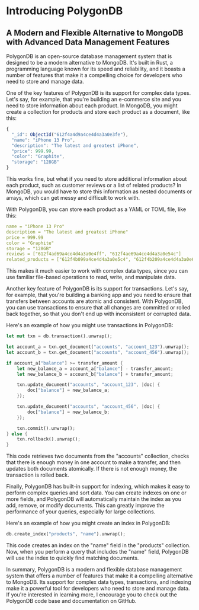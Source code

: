 # Introducing PolygonDB

## A Modern and Flexible Alternative to MongoDB with Advanced Data Management Features

PolygonDB is an open-source database management system that is designed to be a modern alternative to MongoDB. It's built in Rust, a programming language known for its speed and reliability, and it boasts a number of features that make it a compelling choice for developers who need to store and manage data.

One of the key features of PolygonDB is its support for complex data types. Let's say, for example, that you're building an e-commerce site and you need to store information about each product. In MongoDB, you might create a collection for products and store each product as a document, like this:

```javascript
{
  "_id": ObjectId("612f4a4d9a4ce4d4a3a0e3fe"),
  "name": "iPhone 13 Pro",
  "description": "The latest and greatest iPhone",
  "price": 999.99,
  "color": "Graphite",
  "storage": "128GB"
}
```
This works fine, but what if you need to store additional information about each product, such as customer reviews or a list of related products? In MongoDB, you would have to store this information as nested documents or arrays, which can get messy and difficult to work with.

With PolygonDB, you can store each product as a YAML or TOML file, like this:

```yaml
name = "iPhone 13 Pro"
description = "The latest and greatest iPhone"
price = 999.99
color = "Graphite"
storage = "128GB"
reviews = ["612f4ad69a4ce4d4a3a0e4ff", "612f4ae69a4ce4d4a3a0e54c"]
related_products = ["612f4b099a4ce4d4a3a0e5c4", "612f4b209a4ce4d4a3a0e60f"]
```
This makes it much easier to work with complex data types, since you can use familiar file-based operations to read, write, and manipulate data.

Another key feature of PolygonDB is its support for transactions. Let's say, for example, that you're building a banking app and you need to ensure that transfers between accounts are atomic and consistent. With PolygonDB, you can use transactions to ensure that all changes are committed or rolled back together, so that you don't end up with inconsistent or corrupted data.

Here's an example of how you might use transactions in PolygonDB:

```rust
let mut txn = db.transaction().unwrap();

let account_a = txn.get_document("accounts", "account_123").unwrap();
let account_b = txn.get_document("accounts", "account_456").unwrap();

if account_a["balance"] >= transfer_amount {
    let new_balance_a = account_a["balance"] - transfer_amount;
    let new_balance_b = account_b["balance"] + transfer_amount;

    txn.update_document("accounts", "account_123", |doc| {
        doc["balance"] = new_balance_a;
    });

    txn.update_document("accounts", "account_456", |doc| {
        doc["balance"] = new_balance_b;
    });

    txn.commit().unwrap();
} else {
    txn.rollback().unwrap();
}
```
This code retrieves two documents from the "accounts" collection, checks that there is enough money in one account to make a transfer, and then updates both documents atomically. If there is not enough money, the transaction is rolled back.

Finally, PolygonDB has built-in support for indexing, which makes it easy to perform complex queries and sort data. You can create indexes on one or more fields, and PolygonDB will automatically maintain the index as you add, remove, or modify documents. This can greatly improve the performance of your queries, especially for large collections.

Here's an example of how you might create an index in PolygonDB:

```rust
db.create_index("products", "name").unwrap();
```
This code creates an index on the "name" field in the "products" collection. Now, when you perform a query that includes the "name" field, PolygonDB will use the index to quickly find matching documents.

In summary, PolygonDB is a modern and flexible database management system that offers a number of features that make it a compelling alternative to MongoDB. Its support for complex data types, transactions, and indexing make it a powerful tool for developers who need to store and manage data. If you're interested in learning more, I encourage you to check out the PolygonDB code base and documentation on GitHub.